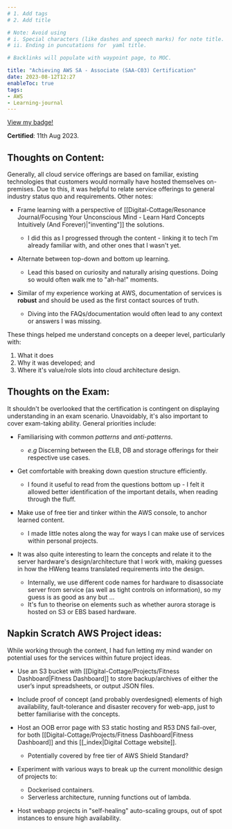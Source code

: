 ```yaml
---
# 1. Add tags
# 2. Add title

# Note: Avoid using 
# i. Special characters (like dashes and speech marks) for note title. 
# ii. Ending in puncutations for  yaml title.  

# Backlinks will populate with waypoint page, to MOC. 

title: "Achieving AWS SA - Associate (SAA-C03) Certification"
date: 2023-08-12T12:27
enableToc: true
tags:
- AWS
- Learning-journal
---
```


[View my badge!](https://www.credly.com/badges/c3452de8-7ff6-41a5-a3e4-0a88af63e75d/public_url)

**Certified**: 11th Aug 2023. 

## Thoughts on Content:
Generally, all cloud service offerings are based on familiar, existing technologies that customers would normally have hosted themselves on-premises. Due to this, it was helpful to relate service offerings to general industry status quo and requirements. Other notes: 

- Frame learning with a perspective of [[Digital-Cottage/Resonance Journal/Focusing Your Unconscious Mind - Learn Hard Concepts Intuitively (And Forever)|"inventing"]] the solutions. 
	- I did this as I progressed through the content - linking it to tech I'm already familiar with, and other ones that I wasn't yet.

- Alternate between top-down and bottom up learning. 
	- Lead this based on curiosity and naturally arising questions. Doing so would often walk me to "ah-ha!" moments. 

- Similar of my experience working at AWS, documentation of services is **robust** and should be used as the first contact sources of truth.
	- Diving into the FAQs/documentation would often lead to any context or answers I was missing. 

These things helped me understand concepts on a deeper level, particularly with:
1. What it does
2. Why it was developed; and 
3. Where it's value/role slots into cloud architecture design. 

## Thoughts on the Exam:
It shouldn't be overlooked that the certification is contingent on displaying understanding in an exam scenario. Unavoidably, it's also important to cover exam-taking ability. General priorities include: 

- Familiarising with common *patterns* and *anti-patterns.* 
	- *e.g*  Discerning between the ELB, DB and storage offerings for their respective use cases. 

- Get comfortable with breaking down question structure efficiently. 
	- I found it useful to read from the questions bottom up - I felt it allowed better identification of the important details, when reading through the fluff. 

- Make use of free tier and tinker within the AWS console, to anchor learned content. 
	- I made little notes along the way for ways I can make use of services within personal projects. 

- It was also quite interesting to learn the concepts and relate it to the server hardware's design/architecture that I work with, making guesses in how the HWeng teams translated requirements into the design. 
	- Internally, we use different code names for hardware to disassociate server from service (as well as tight controls on information), so my guess is as good as any but ...
	- It's fun to theorise on elements such as whether aurora storage is hosted on S3 or EBS based hardware. 



## Napkin Scratch AWS Project ideas:
While working through the content, I had fun letting my mind wander on potential uses for the services within future project ideas. 

- Use an S3 bucket with [[Digital-Cottage/Projects/Fitness Dashboard|Fitness Dashboard]] to store backup/archives of either the user’s input spreadsheets, or output JSON files. 

- Include proof of concept (and probably overdesigned) elements of high availability, fault-tolerance and disaster recovery for web-app, just to better familiarise with the concepts.

- Host an OOB error page with S3 static hosting and R53 DNS fail-over, for both [[Digital-Cottage/Projects/Fitness Dashboard|Fitness Dashboard]] and this [[_index|Digital Cottage website]]. 
	- Potentially covered by free tier of AWS Shield Standard? 
	
- Experiment with various ways to break up the current monolithic design of projects to:
	- Dockerised containers. 
	- Serverless architecture, running functions out of lambda. 

- Host webapp projects in "self-healing" auto-scaling groups, out of spot instances to ensure high availability. 
